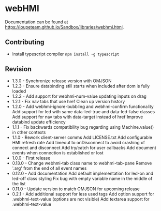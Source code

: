 # webHMI

Documentation can be found at https://loupeteam.github.io/Sandbox/libraries/webhmi.html.

## Contributing

- Install typescript compiler `npm install -g typescript`

## Revision

- 1.3.0 - Synchronize release version with OMJSON
- 1.2.3 - Ensure databinding still starts when included after dom is fully loaded
- 1.2.2 - Add support for webhmi-num-value updating inputs on drag
- 1.2.1 - Fix nav tabs that use href
		Clean up version history
- 1.2.0 - Add webhmi-ignore-bubbling and webhmi-confirm functionality  
      	Add support for led with same data-led-true and data-led-false classes 
     	Add support for nav tabs with data-target instead of href
      	Improve databind update efficiency 
- 1.1.1 - Fix backwards compatibility bug regarding using Machine.value() in other contexts
- 1.1.0 - Rework client-server comms
		Add LICENSE.txt
		Add configurable HMI refresh rate
		Add timeout to onDisconnect to avoid crashing of connect and disconnect
		Add try/catch for user callbacks
		Add document events when connection is established or lost
- 1.0.0 - First release
- 0.13.0 - Change webhmi-tab class name to webhmi-tab-pane
		Remove '.arg' from the end of all event names
- 0.12.0 - Add documentation
		Add default implementation for led-on and led-off class styling
		Fix bug with empty variable name in the middle of the list
- 0.11.0 - Update version to match OMJSON for upcoming release
- 0.2.1 -	Add additional support for less used tags
		Add option support for .webhmi-text-value (options are not visible)
		Add textarea support for .webhmi-text-value
